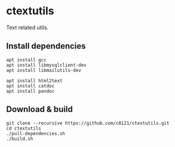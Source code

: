 # ctextutils

Text related utils.

## Install dependencies

    apt install gcc
    apt install libmysqlclient-dev
    apt install libmailutils-dev

    apt install html2text
    apt install catdoc
    apt install pandoc

## Download & build

    git clone --recursive https://github.com/c8121/ctextutils.git
    cd ctextutils
    ./pull-dependencies.sh
    ./build.sh
